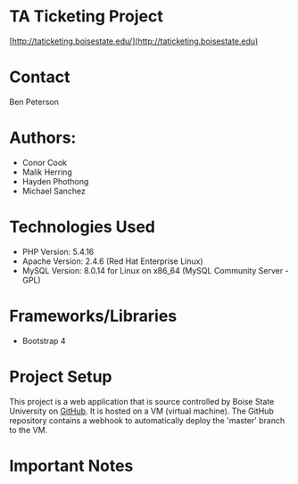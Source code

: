 # TA Ticketing Project
[http://taticketing.boisestate.edu/](http://taticketing.boisestate.edu)

# Contact
Ben Peterson

# Authors:
* Conor Cook
* Malik Herring
* Hayden Phothong
* Michael Sanchez

# Technologies Used
* PHP Version: 5.4.16
* Apache Version: 2.4.6 (Red Hat Enterprise Linux)
* MySQL Version: 8.0.14 for Linux on x86_64 (MySQL Community Server - GPL)

# Frameworks/Libraries
* Bootstrap 4

# Project Setup
This project is a web application that is source controlled by Boise State
University on [GitHub](https://github.com/BoiseState/ta-ticketing). It is
hosted on a VM (virtual machine). The GitHub repository contains a webhook
to automatically deploy the 'master' branch to the VM.

# Important Notes
